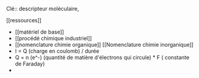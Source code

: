 Clé:: descripteur moléculaire, 

[[ressources]]

- [[matériel de base]]
- [[procédé chimique industriel]]
- [[nomenclature chimie organique]]
  [[Nomenclature chimie inorganique]]
- I = Q (charge en coulomb) / durée
- Q = n (e^-) (quantité de matière d'électrons qui circule) * F ( constante de Faraday)
-